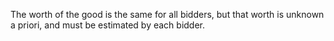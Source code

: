 The worth of the good is the same for all bidders, but that worth is unknown a priori, and must be estimated by each bidder.